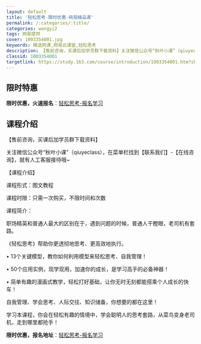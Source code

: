 ```yaml
---
layout: default
title: '轻松思考-限时优惠-网易精品课'
permalink: /:categories/:title/
categories: wangyi2
tags: 网易提供
cover: 1003354001.jpg
keywords: 精选网课,网易云课堂,轻松思考
description: 【售前咨询，买课后加学员群下载资料】关注微信公众号“秋叶小课”（qiuyeclass），在菜单栏找到【联系我们】-【在线
classid: 1003354001
targetlink: https://study.163.com/course/introduction/1003354001.htm?share=1&shareId=1025206652&utm_campaign=share&utm_medium=iphoneShare&utm_source=&utm_u=1025206652
---
```


## 限时特惠

**限时优惠，火速报名**：[轻松思考-报名学习](https://study.163.com/course/introduction/1003354001.htm?share=1&shareId=1025206652&utm_campaign=share&utm_medium=iphoneShare&utm_source=&utm_u=1025206652)

## 课程介绍

【售前咨询，买课后加学员群下载资料】

关注微信公众号“秋叶小课”（qiuyeclass），在菜单栏找到【联系我们】-【在线咨询】，就有人工客服接待哦~



【课程介绍】

课程形式：图文教程

课程时限：只需一次购买，不限时间和次数

课程简介：

职场精英和普通人最大的区别在于，遇到问题的时候，普通人干瞪眼，老司机有套路。



《轻松思考》帮助你更透彻地思考、更高效地执行。

• 13个关键模型，教你如何利用模型来轻松思考、自我管理！

• 50个应用实例，现学现用，加速你的成长，是学习高手的必备神器！

• 简单有趣的漫画式教学，轻松打好基础，让你无时无刻都能搭乘个人成长的快车！

自我管理、学会思考、人际交往、知识储备，你想要的都在这里！

学习本课程，你会在轻松有趣的情境中，学会聪明人的思考套路，从菜鸟变身老司机，走到哪里都抢手！

**限时优惠，报名地址**：[轻松思考-报名学习](https://study.163.com/course/introduction/1003354001.htm?share=1&shareId=1025206652&utm_campaign=share&utm_medium=iphoneShare&utm_source=&utm_u=1025206652)

